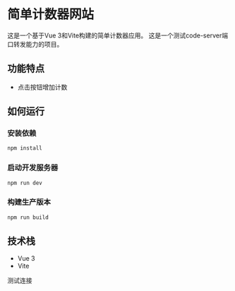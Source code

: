 # 简单计数器网站

这是一个基于Vue 3和Vite构建的简单计数器应用。
这是一个测试code-server端口转发能力的项目。

## 功能特点

- 点击按钮增加计数

## 如何运行

### 安装依赖
```bash
npm install
```

### 启动开发服务器
```bash
npm run dev
```

### 构建生产版本
```bash
npm run build
```

## 技术栈

- Vue 3
- Vite

测试连接